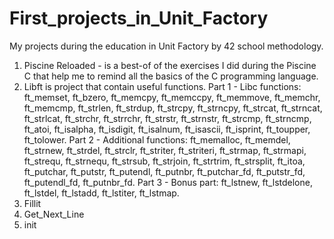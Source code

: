 # First_projects_in_Unit_Factory
My projects during the education in Unit Factory by 42 school methodology.

1. Piscine Reloaded - is a best-of of the exercises I did during the Piscine C that help me to remind all 
    the basics of the C programming language.
2. Libft is project that contain useful functions. 
    Part 1 - Libc functions: ft_memset, ft_bzero, ft_memcpy, ft_memccpy, ft_memmove, ft_memchr, ft_memcmp, ft_strlen,
      ft_strdup, ft_strcpy, ft_strncpy, ft_strcat, ft_strncat, ft_strlcat, ft_strchr, ft_strrchr, ft_strstr, ft_strnstr,
      ft_strcmp, ft_strncmp, ft_atoi, ft_isalpha, ft_isdigit, ft_isalnum, ft_isascii, ft_isprint, ft_toupper, ft_tolower.
    Part 2 - Additional functions: ft_memalloc, ft_memdel, ft_strnew, ft_strdel, ft_strclr, ft_striter, ft_striteri,
      ft_strmap, ft_strmapi, ft_strequ, ft_strnequ, ft_strsub, ft_strjoin, ft_strtrim, ft_strsplit, ft_itoa, ft_putchar,
      ft_putstr, ft_putendl, ft_putnbr, ft_putchar_fd, ft_putstr_fd, ft_putendl_fd, ft_putnbr_fd.
    Part 3 - Bonus part: ft_lstnew, ft_lstdelone, ft_lstdel, ft_lstadd, ft_lstiter, ft_lstmap.
3. Fillit
4. Get_Next_Line
5. init
